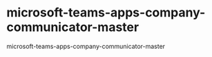 # microsoft-teams-apps-company-communicator-master
 microsoft-teams-apps-company-communicator-master
